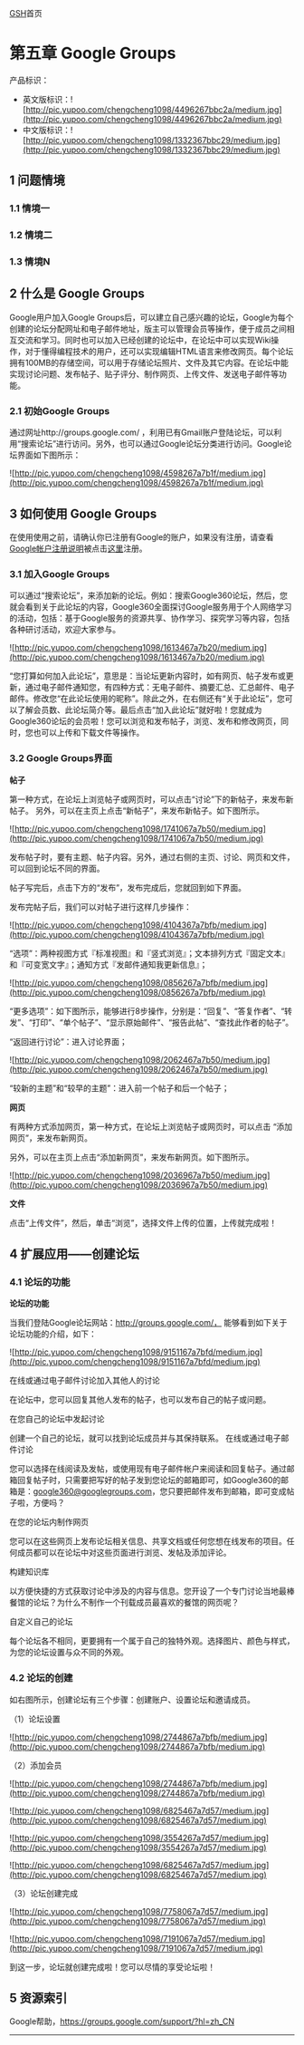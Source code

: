 [GSH](GSH.md)首页
# 第五章 Google Groups #
产品标识：
  * 英文版标识：![http://pic.yupoo.com/chengcheng1098/4496267bbc2a/medium.jpg](http://pic.yupoo.com/chengcheng1098/4496267bbc2a/medium.jpg)
  * 中文版标识：![http://pic.yupoo.com/chengcheng1098/1332367bbc29/medium.jpg](http://pic.yupoo.com/chengcheng1098/1332367bbc29/medium.jpg)
## 1 问题情境 ##

### 1.1 情境一 ###

### 1.2 情境二 ###

### 1.3 情境N ###

## 2 什么是 Google Groups ##
Google用户加入Google Groups后，可以建立自己感兴趣的论坛，Google为每个创建的论坛分配网址和电子邮件地址，版主可以管理会员等操作，便于成员之间相互交流和学习。同时也可以加入已经创建的论坛中，在论坛中可以实现Wiki操作，对于懂得编程技术的用户，还可以实现编辑HTML语言来修改网页。每个论坛拥有100MB的存储空间，可以用于存储论坛照片、文件及其它内容。在论坛中能实现讨论问题、发布帖子、贴子评分、制作网页、上传文件、发送电子邮件等功能。
### 2.1 初始Google Groups ###
通过网址http://groups.google.com/ ，利用已有Gmail账户登陆论坛，可以利用“搜索论坛”进行访问。另外，也可以通过Google论坛分类进行访问。Google论坛界面如下图所示：


![http://pic.yupoo.com/chengcheng1098/4598267a7b1f/medium.jpg](http://pic.yupoo.com/chengcheng1098/4598267a7b1f/medium.jpg)
## 3 如何使用 Google Groups ##
在使用使用之前，请确认你已注册有Google的账户，如果没有注册，请查看[Google帐户注册说明](GSHGoogleAccount.md)被点击[这里](http://mail.google.com/mail/signup)注册。
### 3.1 加入Google Groups ###
可以通过“搜索论坛”，来添加新的论坛。例如：搜索Google360论坛，然后，您就会看到关于此论坛的内容，Google360全面探讨Google服务用于个人网络学习的活动，包括：基于Google服务的资源共享、协作学习、探究学习等内容，包括各种研讨活动，欢迎大家参与。

![http://pic.yupoo.com/chengcheng1098/1613467a7b20/medium.jpg](http://pic.yupoo.com/chengcheng1098/1613467a7b20/medium.jpg)

“您打算如何加入此论坛”，意思是：当论坛更新内容时，如有网页、帖子发布或更新，通过电子邮件通知您，有四种方式：无电子邮件、摘要汇总、汇总邮件、电子邮件。修改您“在此论坛使用的昵称”。除此之外，在右侧还有“关于此论坛”，您可以了解会员数、此论坛简介等。最后点击“加入此论坛”就好啦！您就成为Google360论坛的会员啦！您可以浏览和发布帖子，浏览、发布和修改网页，同时，您也可以上传和下载文件等操作。
### 3.2 Google Groups界面 ###
**帖子**

第一种方式，在论坛上浏览帖子或网页时，可以点击“讨论”下的新帖子，来发布新帖子。
另外，可以在主页上点击“新帖子”，来发布新帖子。如下图所示。

![http://pic.yupoo.com/chengcheng1098/1741067a7b50/medium.jpg](http://pic.yupoo.com/chengcheng1098/1741067a7b50/medium.jpg)

发布帖子时，要有主题、帖子内容。另外，通过右侧的主页、讨论、网页和文件，可以回到论坛不同的界面。

帖子写完后，点击下方的“发布”，发布完成后，您就回到如下界面。

发布完帖子后，我们可以对帖子进行这样几步操作：

![http://pic.yupoo.com/chengcheng1098/4104367a7bfb/medium.jpg](http://pic.yupoo.com/chengcheng1098/4104367a7bfb/medium.jpg)

“选项”：两种视图方式『标准视图』和『竖式浏览』；文本排列方式『固定文本』和『可变宽文字』；通知方式『发邮件通知我更新信息』；

![http://pic.yupoo.com/chengcheng1098/0856267a7bfb/medium.jpg](http://pic.yupoo.com/chengcheng1098/0856267a7bfb/medium.jpg)

“更多选项”：如下图所示，能够进行8步操作，分别是：“回复”、“答复作者”、“转发”、“打印”、“单个帖子”、“显示原始邮件”、“报告此帖”、“查找此作者的帖子”。

“返回进行讨论”：进入讨论界面；

![http://pic.yupoo.com/chengcheng1098/2062467a7b50/medium.jpg](http://pic.yupoo.com/chengcheng1098/2062467a7b50/medium.jpg)

“较新的主题”和“较早的主题”：进入前一个帖子和后一个帖子；

**网页**


有两种方式添加网页，第一种方式，在论坛上浏览帖子或网页时，可以点击 “添加网页”，来发布新网页。

另外，可以在主页上点击“添加新网页”，来发布新网页。如下图所示。

![http://pic.yupoo.com/chengcheng1098/2036967a7b50/medium.jpg](http://pic.yupoo.com/chengcheng1098/2036967a7b50/medium.jpg)



**文件**

点击“上传文件”，然后，单击“浏览”，选择文件上传的位置，上传就完成啦！

## 4 扩展应用——创建论坛 ##

### 4.1 论坛的功能 ###
**论坛的功能**

当我们登陆Google论坛网站：http://groups.google.com/， 能够看到如下关于论坛功能的介绍，如下：

![http://pic.yupoo.com/chengcheng1098/9151167a7bfd/medium.jpg](http://pic.yupoo.com/chengcheng1098/9151167a7bfd/medium.jpg)

在线或通过电子邮件讨论加入其他人的讨论

在论坛中，您可以回复其他人发布的帖子，也可以发布自己的帖子或问题。

在您自己的论坛中发起讨论

创建一个自己的论坛，就可以找到论坛成员并与其保持联系。
在线或通过电子邮件讨论

您可以选择在线阅读及发帖，或使用现有电子邮件帐户来阅读和回复帖子。通过邮箱回复帖子时，只需要把写好的帖子发到您论坛的邮箱即可，如Google360的邮箱是：google360@googlegroups.com，您只要把邮件发布到邮箱，即可变成帖子啦，方便吗？

在您的论坛内制作网页

您可以在这些网页上发布论坛相关信息、共享文档或任何您想在线发布的项目。任何成员都可以在论坛中对这些页面进行浏览、发帖及添加评论。

构建知识库

以方便快捷的方式获取讨论中涉及的内容与信息。您开设了一个专门讨论当地最棒餐馆的论坛？为什么不制作一个刊载成员最喜欢的餐馆的网页呢？

自定义自己的论坛

每个论坛各不相同，更要拥有一个属于自己的独特外观。选择图片、颜色与样式，为您的论坛设置与众不同的外观。

### 4.2 论坛的创建 ###
如右图所示，创建论坛有三个步骤：创建账户、设置论坛和邀请成员。

（1）论坛设置

![http://pic.yupoo.com/chengcheng1098/2744867a7bfb/medium.jpg](http://pic.yupoo.com/chengcheng1098/2744867a7bfb/medium.jpg)

（2）添加会员

![http://pic.yupoo.com/chengcheng1098/2744867a7bfb/medium.jpg](http://pic.yupoo.com/chengcheng1098/2744867a7bfb/medium.jpg)

![http://pic.yupoo.com/chengcheng1098/6825467a7d57/medium.jpg](http://pic.yupoo.com/chengcheng1098/6825467a7d57/medium.jpg)

![http://pic.yupoo.com/chengcheng1098/3554267a7d57/medium.jpg](http://pic.yupoo.com/chengcheng1098/3554267a7d57/medium.jpg)

![http://pic.yupoo.com/chengcheng1098/6825467a7d57/medium.jpg](http://pic.yupoo.com/chengcheng1098/6825467a7d57/medium.jpg)

（3）论坛创建完成

![http://pic.yupoo.com/chengcheng1098/7758067a7d57/medium.jpg](http://pic.yupoo.com/chengcheng1098/7758067a7d57/medium.jpg)

![http://pic.yupoo.com/chengcheng1098/7191067a7d57/medium.jpg](http://pic.yupoo.com/chengcheng1098/7191067a7d57/medium.jpg)

到这一步，论坛就创建完成啦！您可以尽情的享受论坛啦！

## 5 资源索引 ##
Google帮助，https://groups.google.com/support/?hl=zh_CN


---
